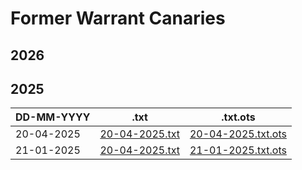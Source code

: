 # Former Warrant Canaries

## 2026

## 2025

| DD-MM-YYYY | .txt | .txt.ots |
| --- | --- | --- |
| 20-04-2025 | [20-04-2025.txt](./20-04-2025.txt) | [20-04-2025.txt.ots](./20-04-2025.txt.ots) |
| 21-01-2025 | [20-04-2025.txt](./21-01-2025.txt) | [21-01-2025.txt.ots](./21-01-2025.txt.ots) |

